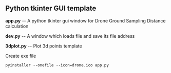 ## Python tkinter GUI template

**app.py** -- A python tkinter gui window for Drone Ground Sampling Distance calculation


**dev.py** -- A window which loads file and save its file address

**3dplot.py** -- Plot 3d points template

Create exe file

`pyinstaller --onefile --icon=drone.ico app.py`
